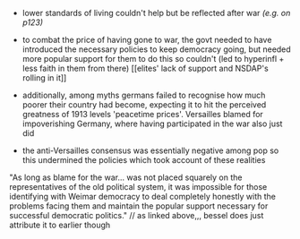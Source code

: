 - lower standards of living couldn't help but be reflected after war *(e.g. on p123)*

- to combat the price of having gone to war, the govt needed to have introduced the necessary policies to keep democracy going, but needed more popular support for them to do this so couldn't (led to hyperinfl + less faith in them from there) [[elites' lack of support and NSDAP's rolling in it]]

- additionally, among myths germans failed to recognise how much poorer their country had become, expecting it to hit the perceived greatness of 1913 levels 'peacetime prices'. 
	Versailles blamed for impoverishing Germany, where having participated in the war also just did

- the anti-Versailles consensus was essentially negative among pop so this undermined the policies which took account of these realities

"As long as blame for the war... was not placed squarely on the representatives of the old political system, it was impossible for those identifying with Weimar democracy to deal completely honestly with the problems facing them and maintain the popular support necessary for successful democratic politics." // as linked above,,, bessel does just attribute it to earlier though